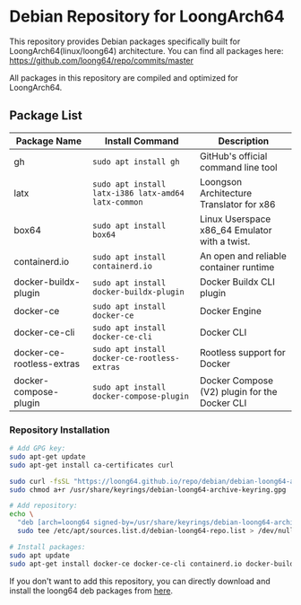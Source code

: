 # Debian Repository for LoongArch64

This repository provides Debian packages specifically built for LoongArch64(linux/loong64) architecture. You can find all packages here: https://github.com/loong64/repo/commits/master

All packages in this repository are compiled and optimized for LoongArch64.

## Package List

| Package Name              | Install Command                                     | Description                                    |
| ------------------------- | --------------------------------------------------- | ---------------------------------------------- |
| gh                        | `sudo apt install gh`                               | GitHub's official command line tool            |
| latx                      | `sudo apt install latx-i386 latx-amd64 latx-common` | Loongson Architecture Translator for x86       |
| box64                     | `sudo apt install box64`                            | Linux Userspace x86_64 Emulator with a twist.  |
| containerd.io             | `sudo apt install containerd.io`                    | An open and reliable container runtime         |
| docker-buildx-plugin      | `sudo apt install docker-buildx-plugin`             | Docker Buildx CLI plugin                       |
| docker-ce                 | `sudo apt install docker-ce`                        | Docker Engine                                  |
| docker-ce-cli             | `sudo apt install docker-ce-cli`                    | Docker CLI                                     |
| docker-ce-rootless-extras | `sudo apt install docker-ce-rootless-extras`        | Rootless support for Docker                    |
| docker-compose-plugin     | `sudo apt install docker-compose-plugin`            | Docker Compose (V2) plugin for the Docker CLI  |

### Repository Installation

```sh
# Add GPG key:
sudo apt-get update
sudo apt-get install ca-certificates curl

sudo curl -fsSL "https://loong64.github.io/repo/debian/debian-loong64-archive-keyring.gpg" -o /usr/share/keyrings/debian-loong64-archive-keyring.gpg
sudo chmod a+r /usr/share/keyrings/debian-loong64-archive-keyring.gpg

# Add repository:
echo \
  "deb [arch=loong64 signed-by=/usr/share/keyrings/debian-loong64-archive-keyring.gpg] https://loong64.github.io/repo/debian trixie main" | \
  sudo tee /etc/apt/sources.list.d/debian-loong64-repo.list > /dev/null

# Install packages:
sudo apt update
sudo apt-get install docker-ce docker-ce-cli containerd.io docker-buildx-plugin docker-compose-plugin
```

If you don't want to add this repository, you can directly download and install the loong64 deb packages from [here](https://github.com/loong64/repo/tree/master/debian).